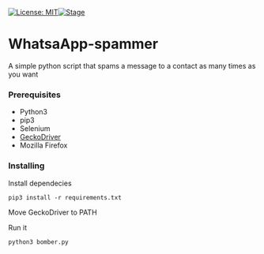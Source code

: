 [![License: MIT](https://img.shields.io/github/license/noob-hackers/Infect.svg)](https://github.com/DaniAffCH/WhatsaApp-spammer)[![Stage](https://img.shields.io/badge/Release-Stable-brightgreen.svg)]()
# WhatsaApp-spammer
A simple python script that spams a message to a contact as many times as you want

### Prerequisites
* Python3
* pip3
* Selenium
* [GeckoDriver](https://github.com/mozilla/geckodriver/releases)
* Mozilla Firefox

### Installing
Install dependecies
```shell
pip3 install -r requirements.txt
```

Move GeckoDriver to PATH

Run it
```shell
python3 bomber.py
```
